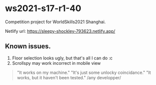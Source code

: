 # ws2021-s17-r1-40
Competition project for WorldSkills2021 Shanghai. 

Netlify url: 
https://sleepy-shockley-793623.netlify.app/

## Known issues.
1. Floor selection looks ugly, but that's all I can do :c
2. Scrollspy may work incorrect in mobile view

> "It works on my machine."
> "It's just some unlocky coincidance."
> "It works, but it haven't been tested."
> /any developper/
